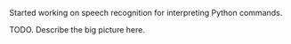 Started working on speech recognition for interpreting Python commands.

TODO. Describe the big picture here.